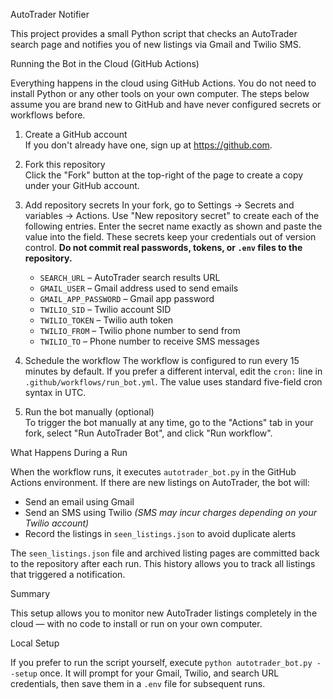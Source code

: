 AutoTrader Notifier

This project provides a small Python script that checks an AutoTrader search page and notifies you of new listings via Gmail and Twilio SMS.

Running the Bot in the Cloud (GitHub Actions)

Everything happens in the cloud using GitHub Actions. You do not need to install Python or any other tools on your own computer. The steps below assume you are brand new to GitHub and have never configured secrets or workflows before.

1. Create a GitHub account  
   If you don't already have one, sign up at https://github.com.

2. Fork this repository  
   Click the "Fork" button at the top-right of the page to create a copy under your GitHub account.

3. Add repository secrets
   In your fork, go to Settings → Secrets and variables → Actions. Use "New repository secret" to create each of the following entries. Enter the secret name exactly as shown and paste the value into the field. These secrets keep your credentials out of version control. **Do not commit real passwords, tokens, or `.env` files to the repository.**

   - `SEARCH_URL` – AutoTrader search results URL  
   - `GMAIL_USER` – Gmail address used to send emails  
   - `GMAIL_APP_PASSWORD` – Gmail app password  
   - `TWILIO_SID` – Twilio account SID  
   - `TWILIO_TOKEN` – Twilio auth token  
   - `TWILIO_FROM` – Twilio phone number to send from  
   - `TWILIO_TO` – Phone number to receive SMS messages

4. Schedule the workflow
   The workflow is configured to run every 15 minutes by default. If you prefer a
   different interval, edit the `cron:` line in `.github/workflows/run_bot.yml`.
   The value uses standard five-field cron syntax in UTC.

5. Run the bot manually (optional)  
   To trigger the bot manually at any time, go to the "Actions" tab in your fork, select "Run AutoTrader Bot", and click "Run workflow".

What Happens During a Run

When the workflow runs, it executes `autotrader_bot.py` in the GitHub Actions environment. If there are new listings on AutoTrader, the bot will:

- Send an email using Gmail
- Send an SMS using Twilio *(SMS may incur charges depending on your Twilio account)*
- Record the listings in `seen_listings.json` to avoid duplicate alerts

The `seen_listings.json` file and archived listing pages are committed back to
the repository after each run. This history allows you to track all listings that
triggered a notification.

Summary

This setup allows you to monitor new AutoTrader listings completely in the cloud — with no code to install or run on your own computer.

Local Setup

If you prefer to run the script yourself, execute `python autotrader_bot.py --setup` once.
It will prompt for your Gmail, Twilio, and search URL credentials, then save them in a
`.env` file for subsequent runs.
